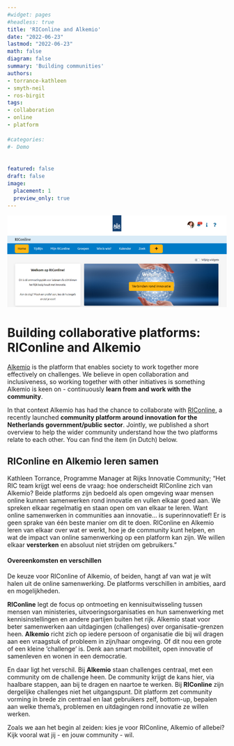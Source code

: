 ```yaml
---
#widget: pages
#headless: true
title: 'RIConline and Alkemio'
date: "2022-06-23"
lastmod: "2022-06-23"
math: false
diagram: false
summary: 'Building communities'
authors:
- torrance-kathleen
- smyth-neil
- ros-birgit
tags:
- collaboration 
- online
- platform

#categories:
#- Demo


featured: false
draft: false
image:
  placement: 1
  preview_only: true
---
```

![](./header.png)
# Building collaborative platforms: RIConline and Alkemio

[Alkemio](https://alkem.io) is the platform that enables society to work together more effectively on challenges. We believe in open collaboration and inclusiveness, so working together with other initiatives is something Alkemio is keen on - continuously **learn from and work with the community**. 

In that context Alkemio has had the chance to collaborate with [RIConline](https://online.rijksinnovatiecommunity.nl/users/signup/new), a recently launched **community platform around innovation for the Netherlands government/public sector**. Jointly, we published a short overview to help the wider community understand how the two platforms relate to each other. You can find the item (in Dutch) below.

## RIConline en Alkemio leren samen 

Kathleen Torrance, Programme Manager at Rijks Innovatie Community; “Het RIC team krijgt wel eens de vraag: hoe onderscheidt RIConline zich van Alkemio? Beide platforms zijn bedoeld als open omgeving waar mensen online kunnen samenwerken rond innovatie en vullen elkaar goed aan. We spreken elkaar regelmatig en staan open om van elkaar te leren. Want online samenwerken in communities aan innovatie… is superinnovatief! Er is geen sprake van één beste manier om dit te doen. RIConline en Alkemio leren van elkaar over wat er werkt, hoe je de community kunt helpen, en wat de impact van online samenwerking op een platform kan zijn. We willen elkaar **versterken** en absoluut niet strijden om gebruikers.”

#### Overeenkomsten en verschillen 

De keuze voor RIConline of Alkemio, of beiden, hangt af van wat je wilt halen uit de online samenwerking. De platforms verschillen in ambities, aard en mogelijkheden.  

**RIConline** legt de focus op ontmoeting en kennisuitwisseling tussen mensen van ministeries, uitvoeringsorganisaties en hun samenwerking met kennisinstellingen en andere partijen buiten het rijk. Alkemio staat voor beter samenwerken aan uitdagingen (challenges) over organisatie-grenzen heen. **Alkemio** richt zich op iedere persoon of organisatie die bij wil dragen aan een vraagstuk of probleem in zijn/haar omgeving. Of dit nou een grote of een kleine ‘challenge’ is. Denk aan smart mobiliteit, open innovatie of samenleven en wonen in een democratie.    

En daar ligt het verschil. Bij **Alkemio** staan challenges centraal, met een community om de challenge heen. De community krijgt de kans hier, via haalbare stappen, aan bij te dragen en naartoe te werken. Bij **RIConline** zijn dergelijke challenges niet het uitgangspunt.  Dit platform zet community vorming in brede zin centraal en laat gebruikers zelf, bottom-up, bepalen aan welke thema’s, problemen en uitdagingen rond innovatie ze willen werken. 

Zoals we aan het begin al zeiden: kies je voor RIConline, Alkemio of allebei? Kijk vooral wat jij - en jouw community - wil.    